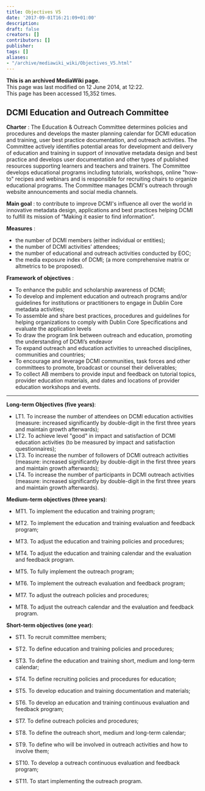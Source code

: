```yaml
---
title: Objectives V5
date: '2017-09-01T16:21:09+01:00'
description: 
draft: false
creators: []
contributors: []
publisher: 
tags: []
aliases:
- "/archive/mediawiki_wiki/Objectives_V5.html"
---
```


 **This is an archived MediaWiki page.**  
This page was last modified on 12 June 2014, at 12:22.  
This page has been accessed 15,352 times.

## DCMI Education and Outreach Committee 

**Charter** : The Education & Outreach Committee determines policies and procedures and develops the master planning calendar for DCMI education and training, user best practice documentation, and outreach activities. The Committee actively identifies potential areas for development and delivery of education and training in support of innovative metadata design and best practice and develops user documentation and other types of published resources supporting learners and teachers and trainers. The Committee develops educational programs including tutorials, workshops, online "how-to" recipes and webinars and is responsible for recruiting chairs to organize educational programs. The Committee manages DCMI's outreach through website announcements and social media channels.

**Main goal** : to contribute to improve DCMI's influence all over the world in innovative metadata design, applications and best practices helping DCMI to fulfill its mission of “Making it easier to find information”.

**Measures** :

- the number of DCMI members (either individual or entities); 
- the number of DCMI activities’ attendees; 
- the number of educational and outreach activities conducted by EOC; 
- the media exposure index of DCMI; (a more comprehensive matrix or altmetrics to be proposed).

**Framework of objectives** :

- To enhance the public and scholarship awareness of DCMI;
- To develop and implement education and outreach programs and/or guidelines for institutions or practitioners to engage in Dublin Core metadata activities;
- To assemble and share best practices, procedures and guidelines for helping organizations to comply with Dublin Core Specifications and evaluate the application levels
- To draw the program link between outreach and education, promoting the understanding of DCMI’s endeavor
- To expand outreach and education activities to unreached disciplines, communities and countries;
- To encourage and leverage DCMI communities, task forces and other committees to promote, broadcast or counsel their deliverables;
- To collect AB members to provide input and feedback on tutorial topics, provider education materials, and dates and locations of provider education workshops and events.

* * *

**Long-term Objectives (five years)**:

- LT1. To increase the number of attendees on DCMI education activities (measure: increased significantly by double-digit in the first three years and maintain growth afterwards);
- LT2. To achieve level "good" in impact and satisfaction of DCMI education activities (to be measured by impact and satisfaction questionnaires);
- LT3. To increase the number of followers of DCMI outreach activities (measure: increased significantly by double-digit in the first three years and maintain growth afterwards);
- LT4. To increase the number of participants in DCMI outreach activities (measure: increased significantly by double-digit in the first three years and maintain growth afterwards).

**Medium-term objectives (three years)**:

- MT1. To implement the education and training program;
- MT2. To implement the education and training evaluation and feedback program;
- MT3. To adjust the education and training policies and procedures;
- MT4. To adjust the education and training calendar and the evaluation and feedback program.

- MT5. To fully implement the outreach program;
- MT6. To implement the outreach evaluation and feedback program;
- MT7. To adjust the outreach policies and procedures;
- MT8. To adjust the outreach calendar and the evaluation and feedback program.

**Short-term objectives (one year)**:

- ST1. To recruit committee members;
- ST2. To define education and training policies and procedures;
- ST3. To define the education and training short, medium and long-term calendar;
- ST4. To define recruiting policies and procedures for education;
- ST5. To develop education and training documentation and materials;
- ST6. To develop an education and training continuous evaluation and feedback program;

- ST7. To define outreach policies and procedures;
- ST8. To define the outreach short, medium and long-term calendar;
- ST9. To define who will be involved in outreach activities and how to involve them;
- ST10. To develop a outreach continuous evaluation and feedback program;
- ST11. To start implementing the outreach program.

